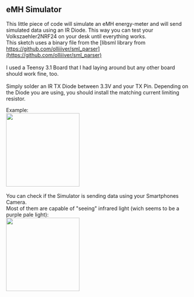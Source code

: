 ## eMH Simulator

This little piece of code will simulate an eMH energy-meter and will send simulated data using an IR Diode.
This way you can test your Volkszaehler2NRF24 on your desk until everything works.
<br/>
This sketch uses a binary file from the [libsml library from https://github.com/olliiiver/sml_parser](https://github.com/olliiiver/sml_parser)
<br/>                        
I used a Teensy 3.1 Board that I had laying around but any other board should work fine, too.
<br/>                                 
Simply solder an IR TX Diode between 3.3V and your TX Pin. Depending on the Diode you are using, you should install the matching current limiting resistor.

                                         
                                         
Example:<br/>
<img src="https://user-images.githubusercontent.com/112399896/194393036-e4436854-5b4e-41f3-9c04-d4acf8031f73.jpg" data-canonical-src="https://user-images.githubusercontent.com/112399896/194393036-e4436854-5b4e-41f3-9c04-d4acf8031f73.jpg" height="200" />
<br/><br/>
You can check if the Simulator is sending data using your Smartphones Camera. <br/>
Most of them are capable of "seeing" infrared light (wich seems to be a purple pale light):<br/>
<img src="https://user-images.githubusercontent.com/112399896/194393226-17a700dd-0683-4975-bb78-633fa77d8019.jpg" data-canonical-src="https://user-images.githubusercontent.com/112399896/194393226-17a700dd-0683-4975-bb78-633fa77d8019.jpg" height="200" />
